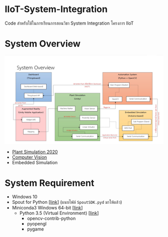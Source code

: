 # IIoT-System-Integration
Code สำหรับใช้ในการเรียนการสอนวิชา System Integration โครงการ IIoT

# System Overview
![System Overview](Doc/System%20Overview%20-%202020-06-03%20A.jpg)

- [Plant Simulation 2020]([Application](https://github.com/Cluster-APX/Plant-Simulation-2020))
- [Computer Vision](Example/Computer%20Vision)
- Embedded Simulation

# System Requirement
- Windows 10
- Spout for Python [[link](https://github.com/spiraltechnica/Spout-for-Python)] (แนบไฟล์ `SpoutSDK.pyd` มาให้แล้ว)
- Miniconda3 Windows 64-bit [[link](https://docs.conda.io/en/latest/miniconda.html)]
  - Python 3.5 (Virtual Environment) [[link](https://docs.conda.io/projects/conda/en/latest/user-guide/tasks/manage-environments.html)]
    - opencv-contrib-python
    - pyopengl
    - pygame